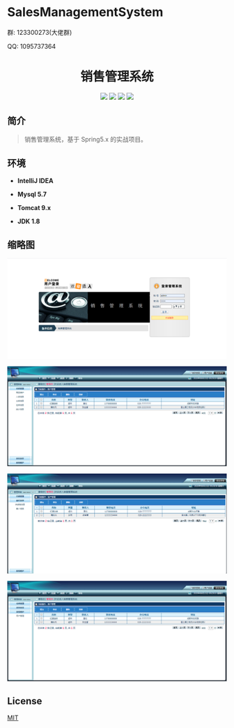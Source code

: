 
# SalesManagementSystem

<p>群: 123300273(大佬群)</p>
<p>QQ: 1095737364</p>

<p>
    <h1 align="center">销售管理系统</h1>
</p>

<p align="center">
	<img src="https://img.shields.io/badge/jdk-1.8-orange.svg"/>
    <img src="https://img.shields.io/badge/spring-5.x-lightgrey.svg"/>
    <img src="https://img.shields.io/badge/mybatis-3.x-blue.svg"/>
    <img src="https://img.shields.io/badge/license-MIT-brightgreen.svg"/>
</p>

## 简介

> 销售管理系统，基于 Spring5.x 的实战项目。





## 环境

- <b>IntelliJ IDEA</b>

- <b>Mysql 5.7</b>

- <b>Tomcat 9.x</b>

- <b>JDK 1.8</b>



## 缩略图

![](web/image/homeImage/0.png)

![](web/image/homeImage/1.png)

![](web/image/homeImage/2.png)

![](web/image/homeImage/3.png)





## License

[MIT](https://www.cnblogs.com/yysbolg/)

